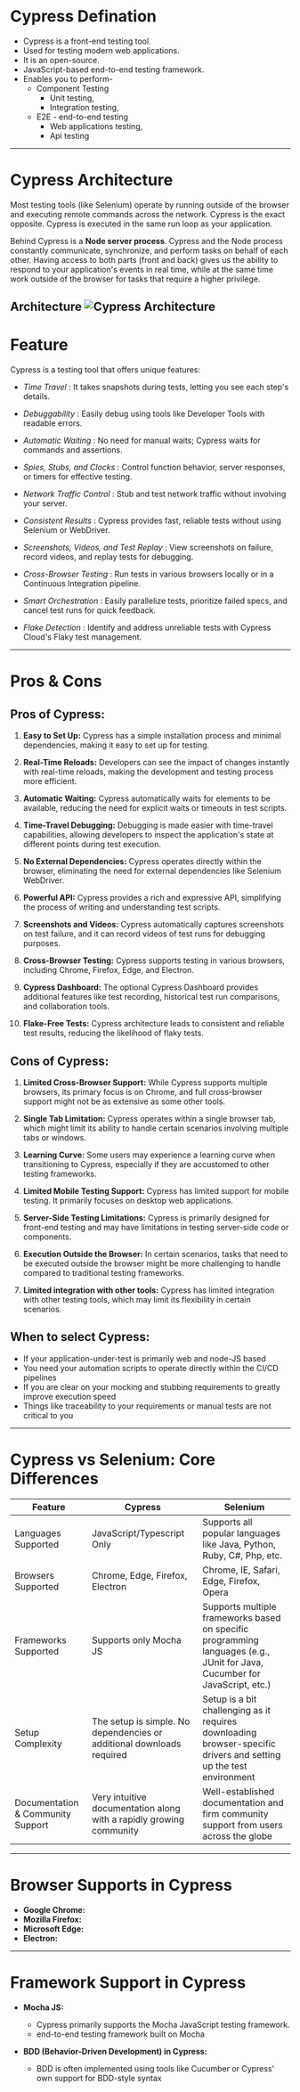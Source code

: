 # Cypress Defination
* Cypress is a front-end testing tool.
* Used for testing modern web applications.
* It is an open-source.
* JavaScript-based end-to-end testing framework.
* Enables you to perform- 
    * Component Testing
        * Unit testing, 
        * Integration testing, 
    * E2E - end-to-end testing
        * Web applications testing,
        * Api testing

---
# Cypress Architecture
Most testing tools (like Selenium) operate by running outside of the browser and executing remote commands across the network. Cypress is the exact opposite. Cypress is executed in the same run loop as your application.

Behind Cypress is a **Node server process**. Cypress and the Node process constantly communicate, synchronize, and perform tasks on behalf of each other. Having access to both parts (front and back) gives us the ability to respond to your application's events in real time, while at the same time work outside of the browser for tasks that require a higher privilege.

Architecture
![Cypress Architecture](https://www.programsbuzz.com/sites/default/files/inline-images/A%20%281%29.png)
---
# Feature
Cypress is a testing tool that offers unique features:

* _Time Travel_ : It takes snapshots during tests, letting you see each step's details.

* _Debuggability_ : Easily debug using tools like Developer Tools with readable errors.
* _Automatic Waiting_ : No need for manual waits; Cypress waits for commands and assertions.
* _Spies, Stubs, and Clocks_ : Control function behavior, server responses, or timers for effective testing.
* _Network Traffic Control_ : Stub and test network traffic without involving your server.
* _Consistent Results_ : Cypress provides fast, reliable tests without using Selenium or WebDriver.
* _Screenshots, Videos, and Test Replay_ : View screenshots on failure, record videos, and replay tests for debugging.
* _Cross-Browser Testing_ : Run tests in various browsers locally or in a Continuous Integration pipeline.
* _Smart Orchestration_ : Easily parallelize tests, prioritize failed specs, and cancel test runs for quick feedback.
* _Flake Detection_ : Identify and address unreliable tests with Cypress Cloud's Flaky test management.
---
# Pros & Cons
## Pros of Cypress:

1. **Easy to Set Up:** Cypress has a simple installation process and minimal dependencies, making it easy to set up for testing.

2. **Real-Time Reloads:** Developers can see the impact of changes instantly with real-time reloads, making the development and testing process more efficient.

3. **Automatic Waiting:** Cypress automatically waits for elements to be available, reducing the need for explicit waits or timeouts in test scripts.

4. **Time-Travel Debugging:** Debugging is made easier with time-travel capabilities, allowing developers to inspect the application's state at different points during test execution.

5. **No External Dependencies:** Cypress operates directly within the browser, eliminating the need for external dependencies like Selenium WebDriver.

6. **Powerful API:** Cypress provides a rich and expressive API, simplifying the process of writing and understanding test scripts.

7. **Screenshots and Videos:** Cypress automatically captures screenshots on test failure, and it can record videos of test runs for debugging purposes.

8. **Cross-Browser Testing:** Cypress supports testing in various browsers, including Chrome, Firefox, Edge, and Electron.

9. **Cypress Dashboard:** The optional Cypress Dashboard provides additional features like test recording, historical test run comparisons, and collaboration tools.

10. **Flake-Free Tests:** Cypress architecture leads to consistent and reliable test results, reducing the likelihood of flaky tests.

## Cons of Cypress:

1. **Limited Cross-Browser Support:** While Cypress supports multiple browsers, its primary focus is on Chrome, and full cross-browser support might not be as extensive as some other tools.

2. **Single Tab Limitation:** Cypress operates within a single browser tab, which might limit its ability to handle certain scenarios involving multiple tabs or windows.

3. **Learning Curve:** Some users may experience a learning curve when transitioning to Cypress, especially if they are accustomed to other testing frameworks.

4. **Limited Mobile Testing Support:** Cypress has limited support for mobile testing. It primarily focuses on desktop web applications.

5. **Server-Side Testing Limitations:** Cypress is primarily designed for front-end testing and may have limitations in testing server-side code or components.

6. **Execution Outside the Browser:** In certain scenarios, tasks that need to be executed outside the browser might be more challenging to handle compared to traditional testing frameworks.

7. **Limited integration with other tools:** Cypress has limited integration with other testing tools, which may limit its flexibility in certain scenarios.

## When to select Cypress:
* If your application-under-test is primarily web and node-JS based
* You need your automation scripts to operate directly within the CI/CD pipelines
* If you are clear on your mocking and stubbing requirements to greatly improve execution speed
* Things like traceability to your requirements or manual tests are not critical to you
---
# Cypress vs Selenium: Core Differences

| Feature                   | Cypress                                      | Selenium                                                                                             |
|---------------------------|----------------------------------------------|-------------------------------------------------------------------------------------------------------|
| Languages Supported       | JavaScript/Typescript Only                              | Supports all popular languages like Java, Python, Ruby, C#, Php, etc.                                |
| Browsers Supported        | Chrome, Edge, Firefox, Electron              | Chrome, IE, Safari, Edge, Firefox, Opera                                                              |
| Frameworks Supported      | Supports only Mocha JS                       | Supports multiple frameworks based on specific programming languages (e.g., JUnit for Java, Cucumber for JavaScript, etc.) |
| Setup Complexity          | The setup is simple. No dependencies or additional downloads required | Setup is a bit challenging as it requires downloading browser-specific drivers and setting up the test environment |
| Documentation & Community Support | Very intuitive documentation along with a rapidly growing community | Well-established documentation and firm community support from users across the globe                 |
---
# Browser Supports in Cypress

- **Google Chrome:**
- **Mozilla Firefox:**
- **Microsoft Edge:**
- **Electron:**
---
# Framework Support in Cypress

- **Mocha JS:**
  - Cypress primarily supports the Mocha JavaScript testing framework.
  - end-to-end testing framework built on Mocha

- **BDD (Behavior-Driven Development) in Cypress:**
  - BDD is often implemented using tools like Cucumber or Cypress' own support for BDD-style syntax



